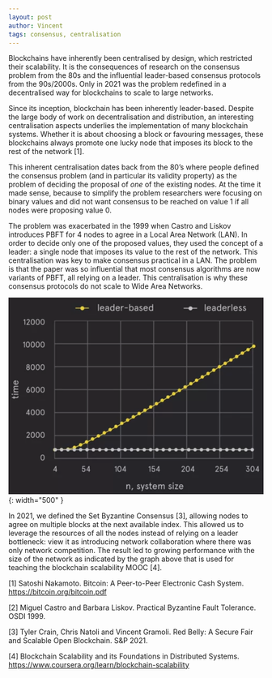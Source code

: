 ```yaml
---
layout: post
author: Vincent
tags: consensus, centralisation
---
```


Blockchains have inherently been centralised by design, which restricted their scalability. It is the consequences of research on the consensus problem from the 80s and the influential leader-based consensus protocols from the 90s/2000s. Only in 2021 was the problem redefined in a decentralised way for blockchains to scale to large networks.

Since its inception, blockchain has been inherently leader-based. Despite the large body of work on decentralisation and distribution, an interesting centralisation aspects underlies the implementation of many blockchain systems. Whether it is about choosing a block or favouring messages, these blockchains always promote one lucky node that imposes its block to the rest of the network [1].

This inherent centralisation dates back from the 80’s where people defined the consensus problem (and in particular its validity property) as the problem of deciding the proposal of *one* of the existing nodes. At the time it made sense, because to simplify the problem researchers were focusing on binary values and did not want consensus to be reached on value 1 if all nodes were proposing value 0.

The problem was exacerbated in the 1999 when Castro and Liskov introduces PBFT for 4 nodes to agree in a Local Area Network (LAN). In order to decide only one of the proposed values, they used the concept of a leader: a single node that imposes its value to the rest of the network. This centralisation was key to make consensus practical in a LAN. The problem is that the paper was so influential that most consensus algorithms 
are now variants of PBFT, all relying on a leader. This centralisation is why these consensus protocols do not scale to Wide Area Networks.


![Leader-based vs. leaderless design](/img/leaderless.png){: width="500" }

In 2021, we defined the Set Byzantine Consensus [3], allowing nodes to agree on multiple blocks at the next available index. This allowed us to leverage the resources of all the nodes instead of relying on a leader bottleneck: view it as introducing network collaboration where there was only network competition.
The result led to growing performance with the size of the network as indicated by the graph above that is used for teaching the blockchain scalability MOOC [4].

[1] Satoshi Nakamoto. Bitcoin: A Peer-to-Peer Electronic Cash System.  https://bitcoin.org/bitcoin.pdf

[2] Miguel Castro and Barbara Liskov. Practical Byzantine Fault Tolerance. OSDI 1999.

[3] Tyler Crain, Chris Natoli and Vincent Gramoli. Red Belly: A Secure Fair and Scalable Open Blockchain. S&P 2021.

[4] Blockchain Scalability and its Foundations in Distributed Systems. https://www.coursera.org/learn/blockchain-scalability